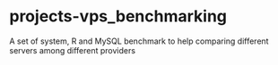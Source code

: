 # projects-vps_benchmarking
A set of system, R and MySQL benchmark to help comparing different servers among different providers
